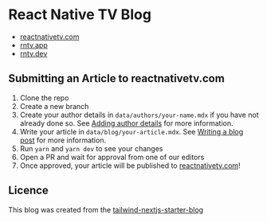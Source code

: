 # React Native TV Blog

- [reactnativetv.com](https://reactnativetv.com)
- [rntv.app](https://rntv.app)
- [rntv.dev](https://rntv.dev)

## Submitting an Article to reactnativetv.com

1. Clone the repo
2. Create a new branch
3. Create your author details in `data/authors/your-name.mdx` if you have not already done so. See [Adding author details](docs/adding-author-details.md) for more information. 
4. Write your article in `data/blog/your-article.mdx`. See [Writing a blog post](docs/writing-an-article.md) for more information.
5. Run `yarn` and `yarn dev` to see your changes
6. Open a PR and wait for approval from one of our editors
7. Once approved, your article will be published to [reactnativetv.com](https://reactnativetv.com)!

## Licence
This blog was created from the [tailwind-nextjs-starter-blog](https://github.com/timlrx/tailwind-nextjs-starter-blog)